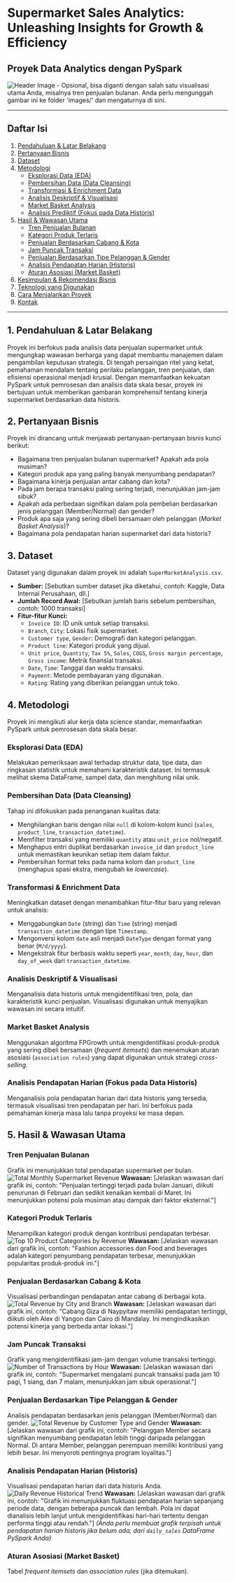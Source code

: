 # Supermarket Sales Analytics: Unleashing Insights for Growth & Efficiency

## Proyek Data Analytics dengan PySpark

![Header Image - Opsional, bisa diganti dengan salah satu visualisasi utama Anda, misalnya tren penjualan bulanan. Anda perlu mengunggah gambar ini ke folder 'images/' dan mengaturnya di sini.](images/daily_revenue_historical.png)

---

## Daftar Isi
1.  [Pendahuluan & Latar Belakang](#pendahuluan--latar-belakang)
2.  [Pertanyaan Bisnis](#pertanyaan-bisnis)
3.  [Dataset](#dataset)
4.  [Metodologi](#metodologi)
    * [Eksplorasi Data (EDA)](#eksplorasi-data-eda)
    * [Pembersihan Data (Data Cleansing)](#pembersihan-data-data-cleansing)
    * [Transformasi & Enrichment Data](#transformasi--enrichment-data)
    * [Analisis Deskriptif & Visualisasi](#analisis-deskriptif--visualisasi)
    * [Market Basket Analysis](#market-basket-analysis)
    * [Analisis Prediktif (Fokus pada Data Historis)](#analisis-prediktif-fokus-pada-data-historis)
5.  [Hasil & Wawasan Utama](#hasil--wawasan-utama)
    * [Tren Penjualan Bulanan](#tren-penjualan-bulanan)
    * [Kategori Produk Terlaris](#kategori-produk-terlaris)
    * [Penjualan Berdasarkan Cabang & Kota](#penjualan-berdasarkan-cabang--kota)
    * [Jam Puncak Transaksi](#jam-puncak-transaksi)
    * [Penjualan Berdasarkan Tipe Pelanggan & Gender](#penjualan-berdasarkan-tipe-pelanggan--gender)
    * [Analisis Pendapatan Harian (Historis)](#analisis-pendapatan-harian-historis)
    * [Aturan Asosiasi (Market Basket)](#aturan-asosiasi-market-basket)
6.  [Kesimpulan & Rekomendasi Bisnis](#kesimpulan--rekomendasi-bisnis)
7.  [Teknologi yang Digunakan](#teknologi-yang-digunakan)
8.  [Cara Menjalankan Proyek](#cara-menjalankan-proyek)
9.  [Kontak](#kontak)

---

## 1. Pendahuluan & Latar Belakang

Proyek ini berfokus pada analisis data penjualan supermarket untuk mengungkap wawasan berharga yang dapat membantu manajemen dalam pengambilan keputusan strategis. Di tengah persaingan ritel yang ketat, pemahaman mendalam tentang perilaku pelanggan, tren penjualan, dan efisiensi operasional menjadi krusial. Dengan memanfaatkan kekuatan PySpark untuk pemrosesan dan analisis data skala besar, proyek ini bertujuan untuk memberikan gambaran komprehensif tentang kinerja supermarket berdasarkan data historis.

## 2. Pertanyaan Bisnis

Proyek ini dirancang untuk menjawab pertanyaan-pertanyaan bisnis kunci berikut:
* Bagaimana tren penjualan bulanan supermarket? Apakah ada pola musiman?
* Kategori produk apa yang paling banyak menyumbang pendapatan?
* Bagaimana kinerja penjualan antar cabang dan kota?
* Pada jam berapa transaksi paling sering terjadi, menunjukkan jam-jam sibuk?
* Apakah ada perbedaan signifikan dalam pola pembelian berdasarkan jenis pelanggan (Member/Normal) dan gender?
* Produk apa saja yang sering dibeli bersamaan oleh pelanggan (*Market Basket Analysis*)?
* Bagaimana pola pendapatan harian supermarket dari data historis?

## 3. Dataset

Dataset yang digunakan dalam proyek ini adalah `SuperMarketAnalysis.csv`.
* **Sumber:** [Sebutkan sumber dataset jika diketahui, contoh: Kaggle, Data Internal Perusahaan, dll.]
* **Jumlah Record Awal:** [Sebutkan jumlah baris sebelum pembersihan, contoh: 1000 transaksi]
* **Fitur-fitur Kunci:**
    * `Invoice ID`: ID unik untuk setiap transaksi.
    * `Branch`, `City`: Lokasi fisik supermarket.
    * `Customer type`, `Gender`: Demografi dan kategori pelanggan.
    * `Product line`: Kategori produk yang dijual.
    * `Unit price`, `Quantity`, `Tax 5%`, `Sales`, `COGS`, `Gross margin percentage`, `Gross income`: Metrik finansial transaksi.
    * `Date`, `Time`: Tanggal dan waktu transaksi.
    * `Payment`: Metode pembayaran yang digunakan.
    * `Rating`: Rating yang diberikan pelanggan untuk toko.

## 4. Metodologi

Proyek ini mengikuti alur kerja data science standar, memanfaatkan PySpark untuk pemrosesan data skala besar.

### Eksplorasi Data (EDA)
Melakukan pemeriksaan awal terhadap struktur data, tipe data, dan ringkasan statistik untuk memahami karakteristik dataset. Ini termasuk melihat skema DataFrame, sampel data, dan menghitung nilai unik.

### Pembersihan Data (Data Cleansing)
Tahap ini difokuskan pada penanganan kualitas data:
* Menghilangkan baris dengan nilai `null` di kolom-kolom kunci (`sales`, `product_line`, `transaction_datetime`).
* Memfilter transaksi yang memiliki `quantity` atau `unit_price` nol/negatif.
* Menghapus entri duplikat berdasarkan `invoice_id` dan `product_line` untuk memastikan keunikan setiap item dalam faktur.
* Pembersihan format teks pada nama kolom dan `product_line` (menghapus spasi ekstra, mengubah ke *lowercase*).

### Transformasi & Enrichment Data
Meningkatkan dataset dengan menambahkan fitur-fitur baru yang relevan untuk analisis:
* Menggabungkan `Date` (string) dan `Time` (string) menjadi `transaction_datetime` dengan tipe `Timestamp`.
* Mengonversi kolom `date` asli menjadi `DateType` dengan format yang benar (`M/d/yyyy`).
* Mengekstrak fitur berbasis waktu seperti `year`, `month`, `day`, `hour`, dan `day_of_week` dari `transaction_datetime`.

### Analisis Deskriptif & Visualisasi
Menganalisis data historis untuk mengidentifikasi tren, pola, dan karakteristik kunci penjualan. Visualisasi digunakan untuk menyajikan wawasan ini secara intuitif.

### Market Basket Analysis
Menggunakan algoritma FPGrowth untuk mengidentifikasi produk-produk yang sering dibeli bersamaan (*frequent itemsets*) dan menemukan aturan asosiasi (`association rules`) yang dapat digunakan untuk strategi *cross-selling*.

### Analisis Pendapatan Harian (Fokus pada Data Historis)
Menganalisis pola pendapatan harian dari data historis yang tersedia, termasuk visualisasi tren pendapatan per hari. Ini berfokus pada pemahaman kinerja masa lalu tanpa proyeksi ke masa depan.

## 5. Hasil & Wawasan Utama

### Tren Penjualan Bulanan
Grafik ini menunjukkan total pendapatan supermarket per bulan.
![Total Monthly Supermarket Revenue](images/monthly_revenue.png)
**Wawasan:** [Jelaskan wawasan dari grafik ini, contoh: "Penjualan tertinggi terjadi pada bulan Januari, diikuti penurunan di Februari dan sedikit kenaikan kembali di Maret. Ini menunjukkan potensi pola musiman atau dampak dari faktor eksternal."]

### Kategori Produk Terlaris
Menampilkan kategori produk dengan kontribusi pendapatan terbesar.
![Top 10 Product Categories by Revenue](images/top_product_categories.png)
**Wawasan:** [Jelaskan wawasan dari grafik ini, contoh: "Fashion accessories dan Food and beverages adalah kategori penyumbang pendapatan terbesar, menunjukkan popularitas produk-produk ini."]

### Penjualan Berdasarkan Cabang & Kota
Visualisasi perbandingan pendapatan antar cabang di berbagai kota.
![Total Revenue by City and Branch](images/revenue_by_city_branch.png)
**Wawasan:** [Jelaskan wawasan dari grafik ini, contoh: "Cabang Giza di Naypyitaw memiliki pendapatan tertinggi, diikuti oleh Alex di Yangon dan Cairo di Mandalay. Ini mengindikasikan potensi kinerja yang berbeda antar lokasi."]

### Jam Puncak Transaksi
Grafik yang mengidentifikasi jam-jam dengan volume transaksi tertinggi.
![Number of Transactions by Hour](images/transactions_by_hour.png)
**Wawasan:** [Jelaskan wawasan dari grafik ini, contoh: "Supermarket mengalami puncak transaksi pada jam 10 pagi, 1 siang, dan 7 malam, menunjukkan jam sibuk operasional."]

### Penjualan Berdasarkan Tipe Pelanggan & Gender
Analisis pendapatan berdasarkan jenis pelanggan (Member/Normal) dan gender.
![Total Revenue by Customer Type and Gender](images/revenue_by_customer_gender.png)
**Wawasan:** [Jelaskan wawasan dari grafik ini, contoh: "Pelanggan Member secara signifikan menyumbang pendapatan lebih tinggi daripada pelanggan Normal. Di antara Member, pelanggan perempuan memiliki kontribusi yang lebih besar. Ini menyoroti pentingnya program loyalitas."]

### Analisis Pendapatan Harian (Historis)
Visualisasi pendapatan harian dari data historis Anda.
![Daily Revenue Historical Trend](images/daily_revenue_historical.png)
**Wawasan:** [Jelaskan wawasan dari grafik ini, contoh: "Grafik ini menunjukkan fluktuasi pendapatan harian sepanjang periode data, dengan beberapa puncak dan lembah. Pola ini dapat dianalisis lebih lanjut untuk mengidentifikasi hari-hari tertentu dengan performa tinggi atau rendah."]
*(Anda perlu membuat grafik terpisah untuk pendapatan harian historis jika belum ada, dari `daily_sales` DataFrame PySpark Anda)*

### Aturan Asosiasi (Market Basket)
Tabel *frequent itemsets* dan *association rules* (jika ditemukan).
